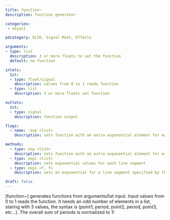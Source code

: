 ```yaml
---
title: function~
description: function generator

categories:
 - object

pdcategory: ELSE, Signal Math, Effects

arguments:
- type: list
  description: 3 or more floats to set the function
  default: no function

inlets:
  1st:
  - type: float/signal
    description: values from 0 to 1 reads function
  - type: list
    description: 3 or more floats set function

outlets:
  1st:
  - type: signal
    description: function output

flags:
  - name: -exp <list>
    description: sets function with an extra exponential element for each segment

methods:
  - type: exp <list>
    description: sets function with an extra exponential element for each segment
  - type: expl <list>
    description: sets exponential values for each line segment
  - type: expi <f, f>
    description: sets an exponential for a line segment specified by the first float indexed from 0

draft: false
---
```


[function~] generates functions from arguments/list input. Input values from 0 to 1 reads the function. It needs an odd number of elements in a list, staring with 3 values, the syntax is (point1, period, point2, period, point3, etc...). The overall sum of periods is normalized to 1!

